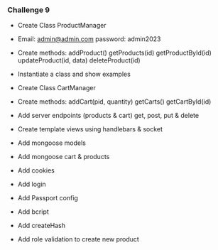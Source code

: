 ### Challenge 9

- Create Class ProductManager

- Email: admin@admin.com password: admin2023

- Create methods:
addProduct()
getProducts(id)
getProductById(id)
updateProduct(id, data)
deleteProduct(id)

- Instantiate a class and show examples

- Create Class CartManager

- Create methods:
addCart(pid, quantity)
getCarts()
getCartById(id)

- Add server endpoints (products & cart)
get, post, put & delete

- Create template views using handlebars & socket

- Add mongoose models
- Add mongoose cart & products
- Add cookies
- Add login
- Add Passport config
- Add bcript
- Add createHash
- Add role validation to create new product